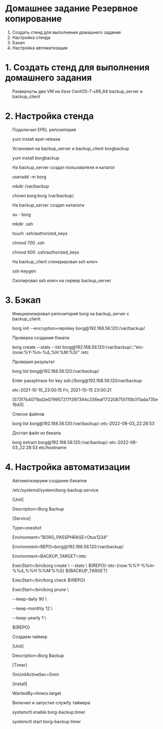 # Домашнее задание Резервное копирование
<ol> 
  <li> Создать стенд для выполнения домашнего задания
  <li> Настройка стенда
  <li> Бэкап
  <li> Настройка автоматизации
</ol>  

# 1. Создать стенд для выполнения домашнего задания
<ul>
  <p> Развернуты две VM на базе CentOS-7-x86_64 backup_server и backup_client
</ul> 

# 2. Настройка стенда
<ul>
  <p> Подключил EPEL репозиторий
  <p> yum install epel-release
  <p> Установил на backup_server и backup_client borgbackup
  <p> yum install borgbackup
  <p> На backup_server создал пользователя и каталог
  <p> useradd -m borg
  <p> mkdir /var/backup
  <p> chown borg:borg /var/backup/
  <p> На backup_server создал каталоги
  <p> su - borg 
  <p> mkdir .ssh
  <p> touch .ssh/authorized_keys
  <p> chmod 700 .ssh
  <p> chmod 600 .ssh/authorized_keys
  <p> На backup_client сгенерировал ssh ключ
  <p> ssh-keygen
  <p> Скопировал ssh ключ на сервер backup_server
</ul>  

# 3. Бэкап
<ul>
<p> Инициализировал репозиторий borg на backup_server с backup_client:
<p> borg init --encryption=repokey borg@192.168.56.120:/var/backup/
<p> Проверка создания бэкапа
<p> borg create --stats --list borg@192.168.56.120:/var/backup/::"etc-{now:%Y-%m-%d_%H:%M:%S}" /etc
<p> Проверил результат
<p> borg list borg@192.168.56.120:/var/backup/
<p> Enter passphrase for key ssh://borg@192.168.56.120/var/backup:
<p> etc-2021-10-15_23:00:15 Fri, 2021-10-15 23:00:21
<p> [573f7b4071bd2e079957217f397394c336eaf172208755110b311ada735e16d3]
<p> Список файлов
<p> borg list borg@192.168.56.120:/var/backup/::etc-2022-08-03_22:28:53
<p> Достал файл из бекапа
<p> borg extract borg@192.168.56.120:/var/backup/::etc-2022-08-03_22:28:53 etc/hostname
</ul>

# 4. Настройка автоматизации
<ul>
<p> Автоматизируем создание бэкапов
<p> /etc/systemd/system/borg-backup.service
<p> [Unit]
<p> Description=Borg Backup
<p> [Service]
<p> Type=oneshot
<p> Environment="BORG_PASSPHRASE=Otus1234"
<p> Environment=REPO=borg@192.168.56.120:/var/backup/
<p> Environment=BACKUP_TARGET=/etc
<p> ExecStart=/bin/borg create \ --stats \ ${REPO}::etc-{now:%%Y-%%m-%%d_%%H:%%M:%%S} ${BACKUP_TARGET}
<p> ExecStart=/bin/borg check ${REPO}
<p> ExecStart=/bin/borg prune \
<p> --keep-daily 90 \
<p> --keep-monthly 12 \
<p> --keep-yearly 1 \
<p> ${REPO}
<p> Создаем таймер  
<p> [Unit]
<p> Description=Borg Backup
<p> [Timer]
<p> OnUnitActiveSec=5min
<p> [Install]
<p> WantedBy=timers.target
<p> Включил и запустил службу таймера
<p> systemctl enable borg-backup.timer
<p> systemctl start borg-backup.timer 
</ul>  
